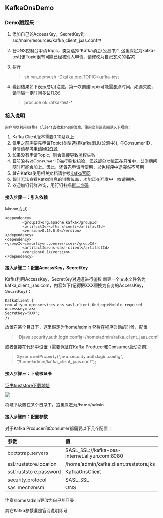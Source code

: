 ## KafkaOnsDemo

### Demo跑起来
1. 添加自己的AccessKey，SecretKey到src/main/resources/kafka_client_jaas.conf中
	
2. 在ONS控制台申请Topic，类型选择"Kafka消息(公测中)", 这里假定为kafka-test(该Topic很有可能已经被别人申请，请修改为自己定义的名字)
3. 执行

	> sh run_demo.sh -Dkafka.ons.TOPIC=kafka-test
	
4. 看到结果如下表示成功(注意，第一次创建topic可能需要点时间，如遇失败，请间隔一定时间多试几次)

	> produce ok:kafka-test-*
	
	
### 接入说明

	用户可以利用Kafka Client去收发Ons的消息，使用之前请先阅读以下规约：
1. Kafka Client版本需要0.10及以上
2. 使用之前需要先申请Topic(类型选择Kafka消息(公测中)), 与Consumer ID，详情请参考[申请MQ资源](https://help.aliyun.com/document_detail/29536.html?spm=5176.doc29546.2.2.gWIToO)
3. 如果没有申请Topic，则会直接导致鉴权失败
4. 目前没有对Consumer ID进行鉴权校验，但这部分功能正在开发中，公测期间随时可能会加上。因此，还请先申请再使用，以免程序中途突然不可用
5. 其它Kafka使用相关文档请参考[Kafka官网](https://kafka.apache.org/0100/documentation.html)
6. 暂时无法查看Kafka消息的消费位点，功能正在开发中，敬请期待。
7. 欢迎加钉钉群咨询，用钉钉扫描[群二维码](http://img3.tbcdn.cn/5476e8b07b923/TB1HEQgQpXXXXbdXVXXXXXXXXXX)

#### 接入步骤一：引入依赖
Maven方式：
```
<dependency>
     	<groupId>org.apache.kafka</groupId>
     	<artifactId>kafka-clients</artifactId>
     	<version>0.10.0.0</version>
</dependency>
<dependency>
<groupId>com.aliyun.openservices</groupId>
    	<artifactId>ons-sasl-client</artifactId>
    	<version>0.1</version>
</dependency>
```
#### 接入步骤二：配置AccessKey，SecretKey
Kafka利用AccessKey，SecretKey对通道进行鉴权
新建一个文本文件名为kafka_client_jaas.conf，内容如下(记得把XXX替换为自身的AccessKey，SecretKey)：

```
KafkaClient {
com.aliyun.openservices.ons.sasl.client.OnsLoginModule required
AccessKey="XXX"
SecretKey="XXX";
};
````

放置在某个目录下，这里假定为/home/admin
然后在程序启动的时候，配置
> -Djava.security.auth.login.config=/home/admin/kafka_client_jaas.conf

或者直接在代码中设置（需要保证在Kafka Producer和Consumer启动之前):           
> System.setProperty("java.security.auth.login.config",  “/home/admin/kafka_client_jaas.conf");



#### 接入步骤三：下载根证书
[证书truststore下载地址](https://github.com/dongeforever/KafkaOnsDemo/blob/master/src/main/resources/kafka.client.truststore.jks)

![](https://lh3.googleusercontent.com/-wSGBivlpptk/WND60zVrIgI/AAAAAAAAABE/s5yqs0YYfh4/I/14900906870575.jpg)

将证书放置在某个目录下，这里假定为/home/admin


#### 接入步骤四：配置参数
对于Kafka Producer和Consumer都需要以下几个配置：

|参数|值|
|:--|:--|
|bootstrap.servers|SASL_SSL://kafka-ons-internet.aliyun.com:8080|
|ssl.truststore.location|/home/admin/kafka.client.truststore.jks|
|ssl.truststore.password|KafkaOnsClient|
|security.protocol|SASL_SSL|
|sasl.mechanism|ONS|

注意/home/admin要改为自己的目录

其它Kafka参数遵照官网说明即可



	


